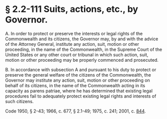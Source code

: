 # § 2.2-111 Suits, actions, etc., by Governor.

<p>A. In order to protect or preserve the interests or legal rights of the Commonwealth and its citizens, the Governor may, by and with the advice of the Attorney General, institute any action, suit, motion or other proceeding, in the name of the Commonwealth, in the Supreme Court of the United States or any other court or tribunal in which such action, suit, motion or other proceeding may be properly commenced and prosecuted.</p><p>B. In accordance with subsection A and pursuant to his duty to protect or preserve the general welfare of the citizens of the Commonwealth, the Governor may institute any action, suit, motion or other proceeding on behalf of its citizens, in the name of the Commonwealth acting in its capacity as parens patriae, where he has determined that existing legal procedures fail to adequately protect existing legal rights and interests of such citizens.</p><p>Code 1950, § 2-43; 1966, c. 677, § 2.1-49; 1975, c. 241; 2001, c. <a href='http://lis.virginia.gov/cgi-bin/legp604.exe?011+ful+CHAP0844'>844</a>.</p>
